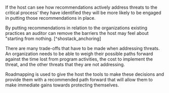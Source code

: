 
If the host can see how recommendations actively address threats to the critical process' they have identified they will be more likely to be engaged in putting those recommendations in place.

By putting recommendations in relation to the organizations existing practices an auditor can remove the barriers the host may feel about "starting from nothing.  [^shostack_anchoring]

There are many trade-offs that have to be made when addressing threats. An organization needs to be able to weigh their possible paths forward against the time lost from program activities, the cost to implement the threat, and the other threats that they are not addressing.

Roadmapping is used to give the host the tools to make these decisions and provide them with a recommended path forward that will allow them to make immediate gains towards protecting themselves.
